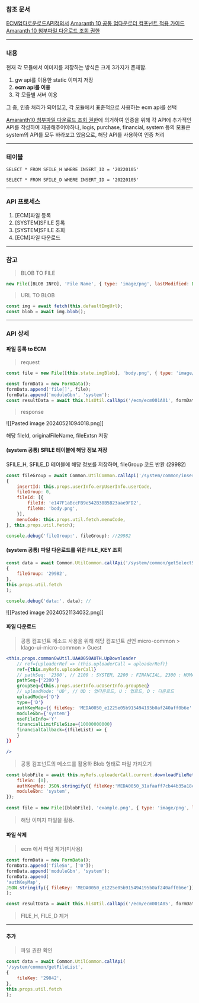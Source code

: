 ### 참조 문서 

[ECM업다로운로드API정의서](https://gwa.douzone.com/ecm/oneffice/one003A06?c2VxPURGMTdjNEQ2RkZhN0QzZWFlMjU2ODdhMTFGOEdERGVE&sso=Y)
[Amaranth 10 공통 업다운로더 컴포넌트 적용 가이드](http://wiki.duzon.com:8080/pages/viewpage.action?pageId=44177977)
[Amaranth 10 첨부파일 다운로드 조회 권한](http://wiki.duzon.com:8080/pages/viewpage.action?pageId=51656219)

---
### 내용 

현재 각 모듈에서 이미지를 저장하는 방식은 크게 3가지가 존재함. 

1. gw api를 이용한 static 이미지 저장
2. **ecm api를 이용**
3. 각 모듈별 서버 이용 

그 중, 인증 처리가 되어있고, 각 모듈에서 표준적으로 사용하는 ecm api를 선택 

[Amaranth10 첨부파일 다운로드 조회 권한](http://wiki.duzon.com:8080/pages/viewpage.action?pageId=51656219)에 의거하여 인증을 위해 각 API에 추가적인 API를 작성하여 제공해주어야하나, logis, purchase, financial, system 등의 모듈은 system의 API를 모두 바라보고 있음으로, 해당 API를 사용하여 인증 처리 

---
### 테이블 

```mysql 
SELECT * FROM SFILE_H WHERE INSERT_ID = '20220105'

SELECT * FROM SFILE_D WHERE INSERT_ID = '20220105'
```

---
### API 프로세스 

1. [ECM]파일 등록 
2. [SYSTEM]SFILE 등록
3. [SYSTEM]SFILE 조회
4. [ECM]파일 다운로드

---
### 참고 

> BLOB TO FILE 

```js
new File([BLOB INFO], 'File Name', { type: 'image/png', lastModified: Date.now() });
```


> URL TO BLOB

```js
const img = await fetch(this.defaultImgUrl);
const blob = await img.blob();
```

---
### API 상세 

#### 파일 등록 to ECM
 
> request
```js
const file = new File([this.state.imgBlob], 'body.png', { type: 'image/png', lastModified: Date.now() });

const formData = new FormData();
formData.append('file[]', file);
formData.append('moduleGbn', 'system');
const resultData = await this.hisUtil.callApi('/ecm/ecm001A01', formData, false, { contextType: 'multipart/form-data' });
```


>response

![[Pasted image 20240521094018.png]]

해당 fileId, originalFileName, fileExtsn 저장 

#### (system 공통) SFILE 테이블에 해당 정보 저장 

SFILE_H, SFILE_D 테이블에 해당 정보를 저장하며, fileGroup 코드 반환 (29982)

```js
const fileGroup = await Common.UtilCommon.callApi('/system/common/insertSfileH',
{
	insertId: this.props.userInfo.erpUserInfo.userCode,
	fileGroup: 0,
	fileId: [{
		fileId: 'e147F1aBccFB9e542B38B5B23aae9FD2',
		fileNm: 'body.png',
	}],
	menuCode: this.props.util.fetch.menuCode,
}, this.props.util.fetch);

console.debug('fileGroup:', fileGroup); //29982
```

#### (system 공통)  파일 다운로드를 위한 FILE_KEY 조회 

```js
const data = await Common.UtilCommon.callApi('/system/common/getSelectSfileD',
{
	fileGroup: '29982',
},
this.props.util.fetch
);

console.debug('data:', data); //
```

![[Pasted image 20240521134032.png]]


#### 파일 다운로드 

> 공통 컴포넌트 메소드 사용을 위해 해당 컴포넌트 선언 
> micro-common > klago-ui-micro-common > Guest

```jsx
<this.props.commonGwUtil.UAA0050AUTH.UpDownloader
	// ref={uploaderRef => (this.uploaderCall = uploaderRef)}
	ref={this.myRefs.uploaderCall}
	// pathSeq: '2300', // 2100 : SYSTEM, 2200 : FINANCIAL, 2300 : HUMANM, 2400 : PERSONAL
	pathSeq={'2200'}
	groupSeq={this.props.userInfo.ucUserInfo.groupSeq}
	// uploadMode: 'UD', // UD : 업다운로드, U : 업로드, D : 다운로드
	uploadMode={'D'}
	type={'D'}
	authKeyMap={{ fileKey: 'MEDA0050_e1225e05b915494195b0af240aff0b6e' }} // 각 모듈의 인증 체계에 따라 상이함. system의 경우 FileKey를 필요로 함. 
	moduleGbn={'system'}
	useFileInfo='Y'
	financialLimitFileSize={10000000000}
	financialCallback={(fileList) => {
	}
}}

/>
```

> 공통 컴포넌트의 메소드를 활용하 Blob 형태로 파일 가져오기 

```js
const blobFile = await this.myRefs.uploaderCall.current.downloadFileReturnFinancial({
	fileSn: [0],
	authKeyMap: JSON.stringify({ fileKey:'MEDA0050_31afaaff7cb44b35a18c01d0bc281c5b' }),
	moduleGbn: 'system',
});
  
const file = new File([blobFile], 'example.png', { type: 'image/png', lastModified: Date.now() }); // 파일 생성 
```

> 해당 이미지 파일을 활용.


#### 파일 삭제 

> ecm 에서 파일 제거(미사용)

```js
const formData = new FormData();
formData.append('fileSn', ['0']);
formData.append('moduleGbn', 'system');
formData.append(
'authKeyMap',
JSON.stringify({ fileKey: 'MEDA0050_e1225e05b915494195b0af240aff0b6e'})
);

const resultData = await this.hisUtil.callApi('/ecm/ecm001A05', formData, false, { contextType: 'multipart/form-data' });
```

> FILE_H, FILE_D 제거 



---

#### 추가 

> 파일 권한 확인 

```js
const data = await Common.UtilCommon.callApi(
'/system/common/getFileList',
{
	fileKey: '29842',
},
this.props.util.fetch
);
```
